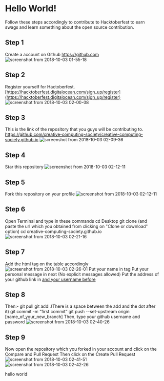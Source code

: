 # Hello World!
Follow these steps
accordingly to contribute to Hacktoberfest to earn swags and learn
something about the open source contribution.

## Step 1
Create a account on Github
https://github.com
![screenshot from 2018-10-03 01-55-18](https://user-images.githubusercontent.com/29003047/46375174-58228080-c6b0-11e8-9735-82645c2801f4.png)


## Step 2
Register yourself for Hactoberfest.
[https://hacktoberfest.digitalocean.com/sign_up/register](https://hacktoberfest.digitalocean.com/sign_up/register)
![screenshot from 2018-10-03 02-00-08](https://user-images.githubusercontent.com/29003047/46375349-d8e17c80-c6b0-11e8-9380-0805b67a532f.png)


## Step 3
This is the link of the repository that you guys will be contributing to.
https://github.com/creative-computing-society/creative-computing-society.github.io
![screenshot from 2018-10-03 02-09-36](https://user-images.githubusercontent.com/29003047/46375779-fc58f700-c6b1-11e8-9b58-22d959a17878.png)


## Step 4
Star this repository
![screenshot from 2018-10-03 02-12-11](https://user-images.githubusercontent.com/29003047/46376039-9751d100-c6b2-11e8-974d-e1c2a36d84b5.png)

## Step 5
Fork this repository on your profile
![screenshot from 2018-10-03 02-12-11](https://user-images.githubusercontent.com/29003047/46376039-9751d100-c6b2-11e8-974d-e1c2a36d84b5.png)


## Step 6
Open Terminal and type in these commands
cd Desktop
git clone (and paste the url which you obtained from clicking on "Clone or download" option)
cd creative-computing-society.github.io
![screenshot from 2018-10-03 02-21-16](https://user-images.githubusercontent.com/29003047/46376427-99685f80-c6b3-11e8-95bb-17a0e06453b1.png)


## Step 7
Add the html tag on the table accordingly
![screenshot from 2018-10-03 02-26-01](https://user-images.githubusercontent.com/29003047/46376866-c49f7e80-c6b4-11e8-8b5a-4b4efa45ef55.png)
Put your name in <td> tag
Put your personal message in next <td> (No explicit messages allowed)
Put the address of your github link in <a href="(Place your link here)"> and your username before </a>


## Step 8
Then:-
git pull
git add .(There is a space between the add and the dot after it)
git commit -m “first commit”
git push --set-upstream origin [name_of_your_new_branch]
Then, type your github username and password
![screenshot from 2018-10-03 02-40-26](https://user-images.githubusercontent.com/29003047/46377467-45ab4580-c6b6-11e8-8de5-fbaa55641d4d.png)


## Step 9
Now open the repository which you forked in your account and click on the Compare and Pull Request
Then click on the Create Pull Request
![screenshot from 2018-10-03 02-41-51](https://user-images.githubusercontent.com/29003047/46377657-d2560380-c6b6-11e8-8a12-d86d893cda06.png)
![screenshot from 2018-10-03 02-42-26](https://user-images.githubusercontent.com/29003047/46377695-eef23b80-c6b6-11e8-801e-e585af62bcf9.png)

hello world
